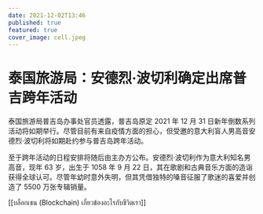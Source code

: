 ```yaml
---
date: 2021-12-02T13:46
published: true
featured: true
cover_image: cell.jpeg
---
```


# 泰国旅游局：安德烈·波切利确定出席普吉跨年活动

泰国旅游局普吉岛办事处官员透露，普吉岛原定 2021 年 12 月 31 日新年倒数系列活动将如期举行。尽管目前有来自疫情方面的担心，但受邀的意大利盲人男高音安德烈·波切利将如期赴约参与普吉岛跨年活动。

至于跨年活动的日程安排将随后由主办方公布。安德烈·波切利作为意大利知名男高音，现年 63 岁，出生于 1058 年 9 月 22 日，其在歌剧和古典音乐方面的造诣获得全球认可。尽管年幼时意外失明，但其凭借独特的嗓音征服了歌迷的喜爱并创造了 5500 万张专辑销量。

[[บล็อกเชน (Blockchain) เกี่ยวข้องอะไรกับชีวิตเรา]]
